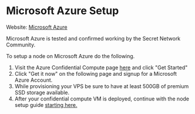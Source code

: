 # Microsoft Azure Setup

Website: [Microsoft Azure](https://azure.microsoft.com/en-us/solutions/confidential-compute/)

Microsoft Azure is tested and confirmed working by the Secret Network Community.

To setup a node on Microsoft Azure do the following.

1. Visit the Azure Confidential Compute page [here](https://azure.microsoft.com/en-us/solutions/confidential-compute/) and click "Get Started"
2. Click "Get it now" on the following page and signup for a Microsoft Azure Account.
3. While provisioning your VPS be sure to have at least 500GB of premium SSD storage available.
4. After your confidential compute VM is deployed, continue with the node setup guide [starting here.](../../node-setup/)
